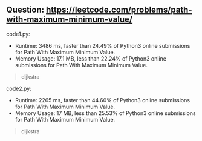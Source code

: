 ## Question: https://leetcode.com/problems/path-with-maximum-minimum-value/

code1.py:
* Runtime: 3486 ms, faster than 24.49% of Python3 online submissions for Path With Maximum Minimum Value.
* Memory Usage: 17.1 MB, less than 22.24% of Python3 online submissions for Path With Maximum Minimum Value.
> dijkstra

code2.py:
* Runtime: 2265 ms, faster than 44.60% of Python3 online submissions for Path With Maximum Minimum Value.
* Memory Usage: 17 MB, less than 25.53% of Python3 online submissions for Path With Maximum Minimum Value.
> dijkstra
